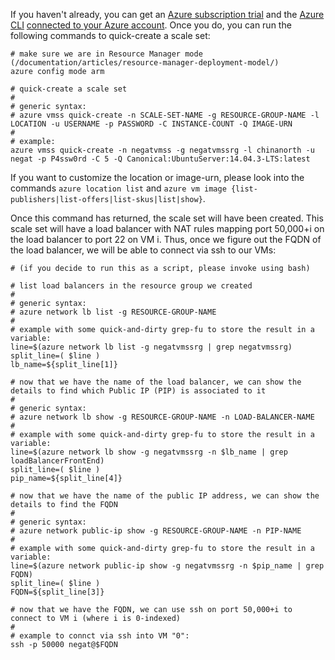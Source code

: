 If you haven't already, you can get an [Azure subscription trial](/pricing/1rmb-trial/) and the [Azure CLI](/documentation/articles/xplat-cli-install/) [connected to your Azure account](/documentation/articles/xplat-cli-connect/). Once you do, you can run the following commands to quick-create a scale set:


    # make sure we are in Resource Manager mode (/documentation/articles/resource-manager-deployment-model/)
    azure config mode arm

    # quick-create a scale set
    #
    # generic syntax:
    # azure vmss quick-create -n SCALE-SET-NAME -g RESOURCE-GROUP-NAME -l LOCATION -u USERNAME -p PASSWORD -C INSTANCE-COUNT -Q IMAGE-URN
    #
    # example:
    azure vmss quick-create -n negatvmss -g negatvmssrg -l chinanorth -u negat -p P4ssw0rd -C 5 -Q Canonical:UbuntuServer:14.04.3-LTS:latest

If you want to customize the location or image-urn, please look into the commands `azure location list` and `azure vm image {list-publishers|list-offers|list-skus|list|show}`.

Once this command has returned, the scale set will have been created. This scale set will have a load balancer with NAT rules mapping port 50,000+i on the load balancer to port 22 on VM i. Thus, once we figure out the FQDN of the load balancer, we will be able to connect via ssh to our VMs:

    # (if you decide to run this as a script, please invoke using bash)

    # list load balancers in the resource group we created
    #
    # generic syntax:
    # azure network lb list -g RESOURCE-GROUP-NAME
    #
    # example with some quick-and-dirty grep-fu to store the result in a variable:
    line=$(azure network lb list -g negatvmssrg | grep negatvmssrg)
    split_line=( $line )
    lb_name=${split_line[1]}

    # now that we have the name of the load balancer, we can show the details to find which Public IP (PIP) is associated to it
    #
    # generic syntax:
    # azure network lb show -g RESOURCE-GROUP-NAME -n LOAD-BALANCER-NAME
    #
    # example with some quick-and-dirty grep-fu to store the result in a variable:
    line=$(azure network lb show -g negatvmssrg -n $lb_name | grep loadBalancerFrontEnd)
    split_line=( $line )
    pip_name=${split_line[4]}

    # now that we have the name of the public IP address, we can show the details to find the FQDN
    #
    # generic syntax:
    # azure network public-ip show -g RESOURCE-GROUP-NAME -n PIP-NAME
    #
    # example with some quick-and-dirty grep-fu to store the result in a variable:
    line=$(azure network public-ip show -g negatvmssrg -n $pip_name | grep FQDN)
    split_line=( $line )
    FQDN=${split_line[3]}

    # now that we have the FQDN, we can use ssh on port 50,000+i to connect to VM i (where i is 0-indexed)
    #
    # example to connct via ssh into VM "0":
    ssh -p 50000 negat@$FQDN